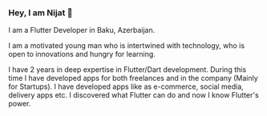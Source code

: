 ### Hey, I am Nijat 👋

I am a Flutter Developer in Baku, Azerbaijan. 

I am a motivated young man who is intertwined with technology, who is open to innovations and hungry for learning. 

I have 2 years in deep expertise in Flutter/Dart development. During this time I have developed apps for both freelances and  in the company (Mainly for Startups). I have developed apps like as e-commerce, social media, delivery apps etc. I discovered what Flutter can do and now I know Flutter's power.
